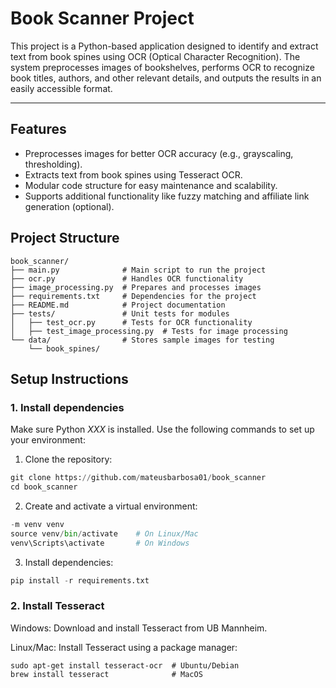 # **Book Scanner Project**

This project is a Python-based application designed to
identify and extract text from book spines using OCR (Optical Character Recognition). The system preprocesses images of bookshelves, performs OCR to recognize book titles, authors, and other relevant details, and outputs the results in an easily accessible format.

---

## **Features**
- Preprocesses images for better OCR accuracy (e.g., grayscaling, thresholding).
- Extracts text from book spines using Tesseract OCR.
- Modular code structure for easy maintenance and scalability.
- Supports additional functionality like fuzzy matching and affiliate link generation (optional).



## **Project Structure**

```
book_scanner/
├── main.py              # Main script to run the project
├── ocr.py               # Handles OCR functionality
├── image_processing.py  # Prepares and processes images
├── requirements.txt     # Dependencies for the project
├── README.md            # Project documentation
├── tests/               # Unit tests for modules
│   ├── test_ocr.py      # Tests for OCR functionality
│   ├── test_image_processing.py  # Tests for image processing
└── data/                # Stores sample images for testing
    └── book_spines/
```


## **Setup Instructions**

### **1. Install dependencies**
Make sure Python *XXX* is installed. Use the following commands to set up your environment:

1. Clone the repository:

```python
git clone https://github.com/mateusbarbosa01/book_scanner
cd book_scanner
```
2. Create and activate a virtual environment:


```python 
-m venv venv
source venv/bin/activate    # On Linux/Mac
venv\Scripts\activate       # On Windows
```

3. Install dependencies:

```python
pip install -r requirements.txt
```

### **2. Install Tesseract**
Windows: Download and install Tesseract from UB Mannheim.

Linux/Mac: Install Tesseract using a package manager:
```
sudo apt-get install tesseract-ocr  # Ubuntu/Debian
brew install tesseract              # MacOS
```

